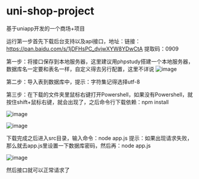 # uni-shop-project
基于uniapp开发的一个商场+项目

运行第一步首先下载后台支持以及api接口，地址：链接：https://pan.baidu.com/s/1jDFHsPC_dvjwXYW8YDwCtA 提取码：0909 

第一步：将接口保存到本地服务器，这里建议用phpstudy搭建一个本地服务器，数据库名一定要和表名一样，自定义得去另行配置，这里不详说
![image](https://s1.ax1x.com/2020/09/16/wcxMpn.png)

第二步：导入表到数据库中，提示：字符集记得选择utf-8

第三步：在下载的文件夹里鼠标右键打开Powershell，如果没有Powershell，就按住shift+鼠标右键，就会出现了，之后命令行下载依赖：npm install

![image](https://s1.ax1x.com/2020/09/16/wgS0eK.png)

![image](https://s1.ax1x.com/2020/09/16/wgSasx.png)

下载完成之后进入src目录，输入命令：node app.js 提示：如果出现请求失败，那么就去app.js里设置一下数据库密码，然后再：node app.js

![image](https://s1.ax1x.com/2020/09/16/wgSdL6.png)

然后接口就可以正常请求了

